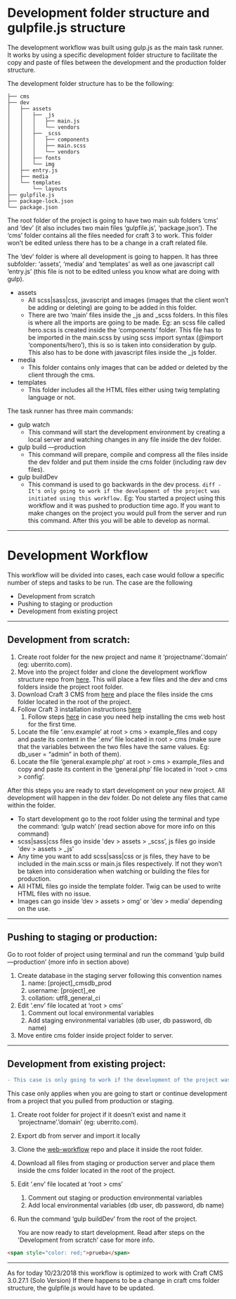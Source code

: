 # Development folder structure and gulpfile.js structure

The development workflow was built using gulp.js as the main task runner. It works by using a specific development folder structure to facilitate the copy and paste of files between the development and the production folder structure. 

The development folder structure has to be the following:

```
├── cms
├── dev
│   ├── assets
│   │   ├── _js
│   │   │   ├── main.js
│   │   │   └── vendors
│   │   ├── _scss
│   │   │   ├── components
│   │   │   ├── main.scss
│   │   │   └── vendors
│   │   ├── fonts
│   │   └── img
│   ├── entry.js
│   ├── media
│   └── templates
│       └── layouts
├── gulpfile.js
├── package-lock.json
└── package.json
```

The root folder of the project is going to have two main sub folders ‘cms’ and ‘dev’ (it also includes two main files ‘gulpfile.js’, ‘package.json’). The ‘cms’ folder contains all the files needed for craft 3 to work. This folder won’t be edited unless there has to be a change in a craft related file.

The ‘dev’ folder is where all development is going to happen. It has three subfolder: ‘assets’, ‘media’ and ‘templates’ as well as one javascript call ‘entry.js’ (this file is not to be edited unless you know what are doing with gulp).

* assets
    * All scss|sass|css, javascript and images (images that the client won’t be adding or deleting) are going to be added in this folder. 
    * There are two ‘main’ files inside the _js and _scss folders. In this files is where all the imports are going to be made. Eg: an scss file called hero.scss is created inside the ‘components’ folder. This file has to be imported in the main.scss by using scss import syntax (@import ‘components/hero’), this is so is taken into consideration by gulp. This also has to be done with javascript files inside the _js folder.
* media 
    * This folder contains only images that can be added or deleted by the client through the cms.
* templates 
    * This folder includes all the HTML files either using twig templating language or not.

The task runner has three main commands:

* gulp watch
    * This command will start the development environment by creating a local server and watching changes in any file inside the dev folder.
* gulp build —production
    * This command will prepare, compile and compress all the files inside the dev folder and put them inside the cms folder (including raw dev files).
* gulp buildDev
    * This command is used to go backwards in the dev process. ```diff - It's only going to work if the development of the project was initiated using this workflow.``` Eg: You started a project using this workflow and it was pushed to production time ago. If you want to make changes on the project you would pull from the server and run this command. After this you will be able to develop as normal.


---

# Development Workflow

This workflow will be divided into cases, each case would follow a specific number of steps and tasks to be run.
The case are the following

* Development from scratch
* Pushing to staging or production
* Development from existing project

---

## Development from scratch:
1. Create root folder for the new project and name it ‘projectname’.’domain’  (eg: uberrito.com). 
2. Move into the project folder and clone the development workflow structure repo from [here](https://github.com/wearealloy/web-workflow). This will place a few files and the dev and cms folders inside the project root folder.
3. Download Craft 3 CMS from [here](https://docs.craftcms.com/v3/installation.html#step-1-download-craft) and place the files inside the cms folder located in the root of the project.
4. Follow Craft 3 installation instructions [here](https://docs.craftcms.com/v3/installation.html#step-1-download-craft) 
    1. Follow steps [here](https://www.evernote.com/l/AAdH90XLgkdDfKnv7NvFTKlAbUJ_RGApuI4) in case you need help installing the cms web host for the first time.
5. Locate the file ‘.env.example’ at root > cms > example_files and copy and paste its content in the ‘.env’ file located in root > cms (make sure that the variables between the two files have the same values. Eg: db_user = “admin” in both of them).
6. Locate the file ‘general.example.php’ at root > cms > example_files and copy and paste its content in the ‘general.php’ file located in 'root > cms > config’.

After this steps you are ready to start development on your new project. All development will happen in the dev folder. Do not delete any files that came within the folder.

* To start development go to the root folder using the terminal and type the command: ‘gulp watch’ (read section above for more info on this command)
* scss|sass|css files go inside 'dev > assets > _scss’, js files go inside 'dev > assets > _js'
* Any time you want to add  scss|sass|css or js files, they have to be included in the main.scss or main.js files respectively. If not they won’t be taken into consideration when watching or building the files for production.
* All HTML files go inside the template folder. Twig can be used to write HTML files with no issue.
* Images can go inside ‘dev > assets > omg’ or ‘dev > media’ depending on the use.

---
 
## Pushing to staging or production:
Go to root folder of project using terminal and run the command ‘gulp build —production’ (more info in section above)
1. Create database in the staging server following this convention names
    1. name: [project]_cmsdb_prod
    2. username: [project]_ee
    3. collation: utf8_general_ci
2. Edit ‘.env’ file located at ‘root > cms’
    1. Comment out local environmental variables
    2. Add staging environmental variables (db user, db password, db name)
3. Move entire cms folder inside project folder to server.

---
   
## Development from existing project:

```diff
- This case is only going to work if the development of the project was initiated using this workflow.
```
This case only applies when you are going to start or continue development from a project that you pulled from         production or staging.

1. Create root folder for project if it doesn’t exist and name it ‘projectname’.’domain’  (eg: uberrito.com).
2. Export db from server and import it locally
3. Clone the [web-workflow](https://github.com/wearealloy/web-workflow) repo and place it inside the root folder.
4. Download all files from staging or production server and place them inside the cms folder located in the root of the project.
5. Edit ‘.env’ file located at ‘root > cms’
    1. Comment out staging or production environmental variables
    2. Add local environmental variables (db user, db password, db name)
6. Run the command ‘gulp buildDev’ from the root of the project.

    You are now ready to start development. Read after steps on the 'Development from scratch’ case for more info.


```html
<span style="color: red;">prueba</span>
```

---

As for today 10/23/2018 this workflow is optimized to work with Craft CMS 3.0.27.1 (Solo Version)
If there happens to be a change in craft cms folder structure, the gulpfile.js would have to be updated.

